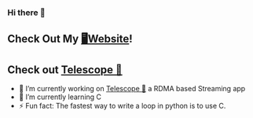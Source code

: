 ### Hi there 👋
## Check Out My [🖥Website](https://jirapongpansak.com)!
## Check out [Telescope 🔭](https://github.com/beanfacts/telescope)
- 🔭 I’m currently working on [Telescope 🔭](https://github.com/beanfacts/telescope) a RDMA based Streaming app
- 🌱 I’m currently learning C
- ⚡ Fun fact: The fastest way to write a loop in python is to use C.
<!--
**MaoMaoCake/MaoMaoCake** is a ✨ _special_ ✨ repository because its `README.md` (this file) appears on your GitHub profile.

Here are some ideas to get you started:

- 🔭 I’m currently working on ...
- 🌱 I’m currently learning ...
- 👯 I’m looking to collaborate on ...
- 🤔 I’m looking for help with ...
- 💬 Ask me about ...
- 📫 How to reach me: ...
- 😄 Pronouns: ...
- ⚡ Fun fact: ...
-->
